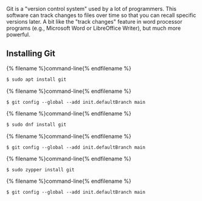 Git is a "version control system" used by a lot of programmers. This software can track changes to files over time so that you can recall 
specific versions later. A bit like the "track changes" feature in word processor programs (e.g., Microsoft Word or LibreOffice Writer), but 
much more powerful.

## Installing Git

<!--sec data-title="Installing Git: Debian or Ubuntu" data-id="git_install_debian_ubuntu" data-collapse=true ces-->

{% filename %}command-line{% endfilename %}
```bash
$ sudo apt install git
```

{% filename %}command-line{% endfilename %}
```
$ git config --global --add init.defaultBranch main
```

<!--endsec-->

<!--sec data-title="Installing Git: Fedora" data-id="git_install_fedora" data-collapse=true ces-->

{% filename %}command-line{% endfilename %}
```bash
$ sudo dnf install git
```

{% filename %}command-line{% endfilename %}
```
$ git config --global --add init.defaultBranch main
```

<!--endsec-->

<!--sec data-title="Installing Git: openSUSE" data-id="git_install_openSUSE" data-collapse=true ces-->

{% filename %}command-line{% endfilename %}
```bash
$ sudo zypper install git
```

{% filename %}command-line{% endfilename %}
```
$ git config --global --add init.defaultBranch main
```

<!--endsec-->
